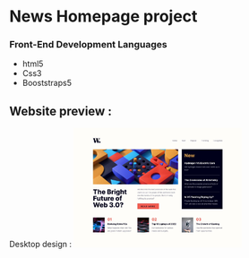# News Homepage project

### Front-End Development Languages

- html5
- Css3
- Booststraps5


## Website preview :

Desktop design :
<img
src = "designs/desktop-design.jpg"
alt = "Alt text"
title = "desktop-view"
style = "display: inline-block; margin: 0 auto; max-width: 300px">